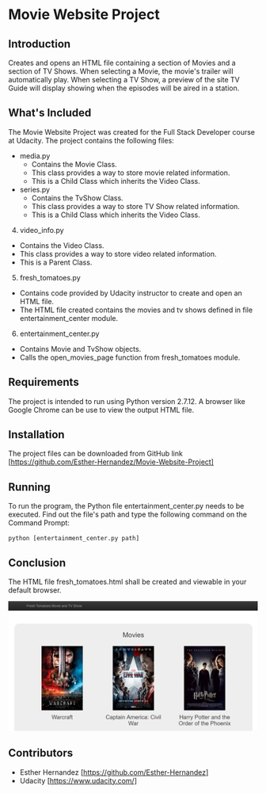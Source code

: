 # Movie Website Project

## Introduction

Creates and opens an HTML file containing a section of Movies and a section of TV Shows. When selecting a Movie, the movie's trailer will automatically play. When selecting a TV Show, a preview of the site TV Guide will display showing when the episodes will be aired in a station.

## What's Included

The Movie Website Project was created for the Full Stack Developer course at Udacity. The project contains the following files:

- media.py
  * Contains the Movie Class.
  * This class provides a way to store movie related information.
  * This is a Child Class which inherits the Video Class.
- series.py
  * Contains the TvShow Class.
  * This class provides a way to store TV Show related information.
  * This is a Child Class which inherits the Video Class.
4. video_info.py
  * Contains the Video Class.
  * This class provides a way to store video related information.
  * This is a Parent Class.
5. fresh_tomatoes.py
  * Contains code provided by Udacity instructor to create and open an HTML file.
  * The HTML file created contains the movies and tv shows defined in file entertainment_center module.
6. entertainment_center.py
  * Contains Movie and TvShow objects.
  * Calls the open_movies_page function from fresh_tomatoes module.
  
## Requirements
 
The project is intended to run using Python version 2.7.12. A browser like Google Chrome can be use to view the output HTML file.

## Installation

The project files can be downloaded from GitHub link [https://github.com/Esther-Hernandez/Movie-Website-Project]

## Running

To run the program, the Python file entertainment_center.py needs to be executed.
Find out the file's path and type the following command on the Command Prompt:

```
python [entertainment_center.py path]
```

## Conclusion

The HTML file fresh_tomatoes.html shall be created and viewable in your default browser.

![alt text](https://github.com/Esther-Hernandez/Movie-Website-Project/blob/master/movie_site.png "Movie Site Preview")

## Contributors

  * Esther Hernandez [https://github.com/Esther-Hernandez]
  * Udacity [https://www.udacity.com/]
